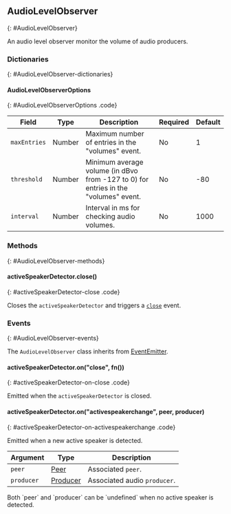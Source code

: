 ## AudioLevelObserver
{: #AudioLevelObserver}

<section markdown="1">

An audio level observer monitor the volume of audio producers.

</section>


### Dictionaries
{: #AudioLevelObserver-dictionaries}

<section markdown="1">

#### AudioLevelObserverOptions
{: #AudioLevelObserverOptions .code}

<div markdown="1" class="table-wrapper L3">

Field          | Type    | Description  | Required | Default 
-------------- | ------- | ------------ | -------- | ----------
`maxEntries`   | Number  | Maximum number of entries in the "volumes" event. | No | 1
`threshold`    | Number  | Minimum average volume (in dBvo from -127 to 0) for entries in the "volumes" event. | No | -80
`interval`     | Number  | Interval in ms for checking audio volumes. | No | 1000

</div>

</section>


### Methods
{: #AudioLevelObserver-methods}

<section markdown="1">

#### activeSpeakerDetector.close()
{: #activeSpeakerDetector-close .code}

Closes the `activeSpeakerDetector` and triggers a [`close`](#activeSpeakerDetector-on-close) event.

</section>


### Events
{: #AudioLevelObserver-events}

The `AudioLevelObserver` class inherits from [EventEmitter](https://nodejs.org/api/events.html#events_class_eventemitter).

<section markdown="1">

#### activeSpeakerDetector.on("close", fn())
{: #activeSpeakerDetector-on-close .code}

Emitted when the `activeSpeakerDetector` is closed.

#### activeSpeakerDetector.on("activespeakerchange", peer, producer)
{: #activeSpeakerDetector-on-activespeakerchange .code}

Emitted when a new active speaker is detected.

<div markdown="1" class="table-wrapper L3">

Argument  | Type    | Description   
--------- | ------- | ----------------
`peer`    | [Peer](#Peer) | Associated `peer`.
`producer`| [Producer](#Producer) | Associated audio `producer`.

</div>

<div markdown="1" class="note">
Both `peer` and `producer` can be `undefined` when no active speaker is detected.
</div>

</section>
